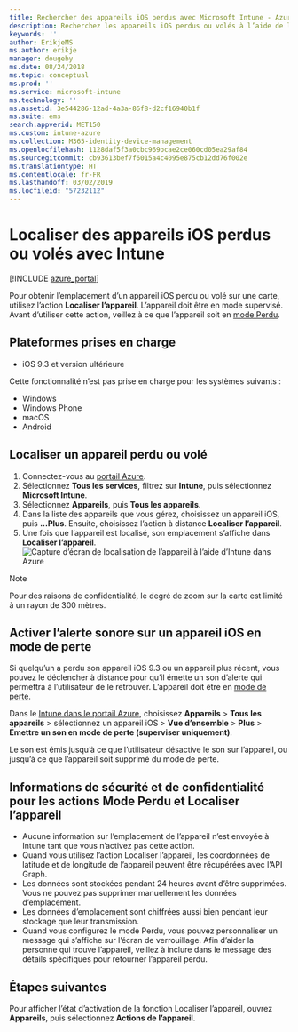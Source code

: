 ```yaml
---
title: Rechercher des appareils iOS perdus avec Microsoft Intune - Azure | Microsoft Docs
description: Recherchez les appareils iOS perdus ou volés à l’aide de l’option Localiser l’appareil dans Microsoft Intune. Obtenez également plus d’informations sur la sécurité et les informations de confidentialité lors de l’utilisation de l’action Localiser l’appareil.
keywords: ''
author: ErikjeMS
ms.author: erikje
manager: dougeby
ms.date: 08/24/2018
ms.topic: conceptual
ms.prod: ''
ms.service: microsoft-intune
ms.technology: ''
ms.assetid: 3e544286-12ad-4a3a-86f8-d2cf16940b1f
ms.suite: ems
search.appverid: MET150
ms.custom: intune-azure
ms.collection: M365-identity-device-management
ms.openlocfilehash: 1128daf5f3a0cbc969bcae2ce060cd05ea29af84
ms.sourcegitcommit: cb93613bef7f6015a4c4095e875cb12dd76f002e
ms.translationtype: HT
ms.contentlocale: fr-FR
ms.lasthandoff: 03/02/2019
ms.locfileid: "57232112"
---
```

# <a name="locate-lost-or-stolen-ios-devices-with-intune"></a>Localiser des appareils iOS perdus ou volés avec Intune

[!INCLUDE [azure_portal](./includes/azure_portal.md)]

Pour obtenir l’emplacement d’un appareil iOS perdu ou volé sur une carte, utilisez l’action **Localiser l’appareil**. L’appareil doit être en mode supervisé. Avant d’utiliser cette action, veillez à ce que l’appareil soit en [mode Perdu](device-lost-mode.md).

## <a name="supported-platforms"></a>Plateformes prises en charge

- iOS 9.3 et version ultérieure

Cette fonctionnalité n’est pas prise en charge pour les systèmes suivants : 
- Windows
- Windows Phone
- macOS
- Android

## <a name="locate-a-lost-or-stolen-device"></a>Localiser un appareil perdu ou volé

1. Connectez-vous au [portail Azure](https://portal.azure.com).
2. Sélectionnez **Tous les services**, filtrez sur **Intune**, puis sélectionnez **Microsoft Intune**.
3. Sélectionnez **Appareils**, puis **Tous les appareils**.
4. Dans la liste des appareils que vous gérez, choisissez un appareil iOS, puis **...Plus**. Ensuite, choisissez l’action à distance **Localiser l’appareil**.
5. Une fois que l’appareil est localisé, son emplacement s’affiche dans **Localiser l’appareil**.
    ![Capture d’écran de localisation de l’appareil à l’aide d’Intune dans Azure](./media/locate-device.png)

>[!NOTE]
>Pour des raisons de confidentialité, le degré de zoom sur la carte est limité à un rayon de 300 mètres.

## <a name="activate-lost-mode-sound-alert-on-an-ios-device"></a>Activer l’alerte sonore sur un appareil iOS en mode de perte

Si quelqu’un a perdu son appareil iOS 9.3 ou un appareil plus récent, vous pouvez le déclencher à distance pour qu’il émette un son d’alerte qui permettra à l’utilisateur de le retrouver. L’appareil doit être en [mode de perte](device-lost-mode.md).

Dans le [Intune dans le portail Azure](https://aka.ms/intuneportal), choisissez **Appareils** > **Tous les appareils** > sélectionnez un appareil iOS > **Vue d’ensemble**  >  **Plus** > **Émettre un son en mode de perte (superviser uniquement)**.

Le son est émis jusqu’à ce que l’utilisateur désactive le son sur l’appareil, ou jusqu’à ce que l’appareil soit supprimé du mode de perte.


## <a name="security-and-privacy-information-for-lost-mode-and-locate-device-actions"></a>Informations de sécurité et de confidentialité pour les actions Mode Perdu et Localiser l’appareil
- Aucune information sur l’emplacement de l’appareil n’est envoyée à Intune tant que vous n’activez pas cette action.
- Quand vous utilisez l’action Localiser l’appareil, les coordonnées de latitude et de longitude de l’appareil peuvent être récupérées avec l’API Graph.
- Les données sont stockées pendant 24 heures avant d’être supprimées. Vous ne pouvez pas supprimer manuellement les données d’emplacement.
- Les données d’emplacement sont chiffrées aussi bien pendant leur stockage que leur transmission.
- Quand vous configurez le mode Perdu, vous pouvez personnaliser un message qui s’affiche sur l’écran de verrouillage. Afin d’aider la personne qui trouve l’appareil, veillez à inclure dans le message des détails spécifiques pour retourner l’appareil perdu.

## <a name="next-steps"></a>Étapes suivantes

Pour afficher l’état d’activation de la fonction Localiser l’appareil, ouvrez **Appareils**, puis sélectionnez **Actions de l’appareil**.
